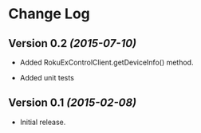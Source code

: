 Change Log
==========

Version 0.2 *(2015-07-10)*
--------------------------

 * Added RokuExControlClient.getDeviceInfo() method.

 * Added unit tests

Version 0.1 *(2015-02-08)*
--------------------------

 * Initial release.
 